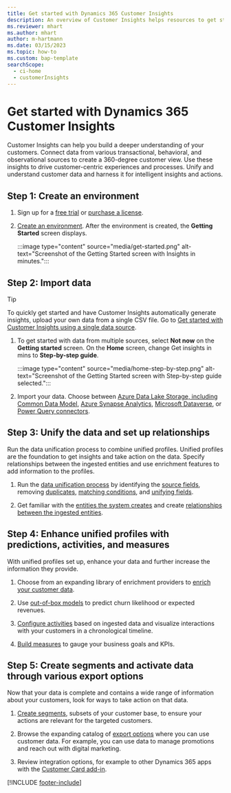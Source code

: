 ```yaml
---
title: Get started with Dynamics 365 Customer Insights
description: An overview of Customer Insights helps resources to get started quickly. 
ms.reviewer: mhart
ms.author: mhart
author: m-hartmann
ms.date: 03/15/2023
ms.topic: how-to
ms.custom: bap-template
searchScope: 
  - ci-home
  - customerInsights
---
```


# Get started with Dynamics 365 Customer Insights

Customer Insights can help you build a deeper understanding of your customers. Connect data from various transactional, behavioral, and observational sources to create a 360-degree customer view. Use these insights to drive customer-centric experiences and processes. Unify and understand customer data and harness it for intelligent insights and actions.

## Step 1: Create an environment

1. Sign up for a [free trial](trial-signup.md) or [purchase a license](paid-license.md).

1. [Create an environment](create-environment.md). After the environment is created, the **Getting Started** screen displays.

   :::image type="content" source="media/get-started.png" alt-text="Screenshot of the Getting Started screen with Insights in minutes.":::

## Step 2: Import data

> [!TIP]
> To quickly get started and have Customer Insights automatically generate insights, upload your own data from a single CSV file. Go to [Get started with Customer Insights using a single data source](data-sources-single.md).

1. To get started with data from multiple sources, select **Not now** on the **Getting started** screen. On the **Home** screen, change Get insights in mins to **Step-by-step guide**.

   :::image type="content" source="media/home-step-by-step.png" alt-text="Screenshot of the Getting Started screen with Step-by-step guide selected.":::

1. Import your data. Choose between [Azure Data Lake Storage, including Common Data Model](connect-common-data-model.md), [Azure Synapse Analytics](connect-synapse.md), [Microsoft Dataverse](connect-dataverse-managed-lake.md), or  [Power Query connectors](connect-power-query.md).

## Step 3: Unify the data and set up relationships

Run the data unification process to combine unified profiles. Unified profiles are the foundation to get insights and take action on the data. Specify relationships between the ingested entities and use enrichment features to add information to the profiles.

1. Run the [data unification process](data-unification.md) by identifying the [source fields](map-entities.md), removing [duplicates](remove-duplicates.md), [matching conditions](match-entities.md), and [unifying fields](merge-entities.md).

1. Get familiar with the [entities the system creates](entities.md) and create [relationships between the ingested entities](relationships.md).

## Step 4: Enhance unified profiles with predictions, activities, and measures

With unified profiles set up, enhance your data and further increase the information they provide.

1. Choose from an expanding library of enrichment providers to [enrich your customer data](enrichment-hub.md).

1. Use [out-of-box models](predictions-overview.md) to predict churn likelihood or expected revenues.

1. [Configure activities](activities.md) based on ingested data and visualize interactions with your customers in a chronological timeline.

1. [Build measures](measures.md) to gauge your business goals and KPIs.

## Step 5: Create segments and activate data through various export options

Now that your data is complete and contains a wide range of information about your customers, look for ways to take action on that data.

1. [Create segments](segments.md), subsets of your customer base, to ensure your actions are relevant for the targeted customers.

1. Browse the expanding catalog of [export options](export-destinations.md) where you can use customer data. For example, you can use data to manage promotions and reach out with digital marketing.

1. Review integration options, for example to other Dynamics 365 apps with the [Customer Card add-in](customer-card-add-in.md).  

[!INCLUDE [footer-include](includes/footer-banner.md)]
